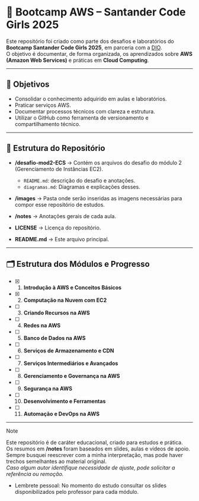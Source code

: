 # 🌸 Bootcamp AWS – Santander Code Girls 2025

Este repositório foi criado como parte dos desafios e laboratórios do **Bootcamp Santander Code Girls 2025**, em parceria com a [DIO](https://www.dio.me/).  
O objetivo é documentar, de forma organizada, os aprendizados sobre **AWS (Amazon Web Services)** e práticas em **Cloud Computing**.

---

## 🎯 Objetivos
- Consolidar o conhecimento adquirido em aulas e laboratórios.  
- Praticar serviços AWS.  
- Documentar processos técnicos com clareza e estrutura.  
- Utilizar o GitHub como ferramenta de versionamento e compartilhamento técnico.  

---

## 📂 Estrutura do Repositório

- **/desafio-mod2-ECS** → Contém os arquivos do desafio do módulo 2 (Gerenciamento de Instâncias EC2).  
  - `README.md`: descrição do desafio e anotações.  
  - `diagramas.md`: Diagramas e explicações desses.  

- **/images** → Pasta onde serão inseridas as imagens necessárias para compor esse repositório de estudos.  

- **/notes** → Anotações gerais de cada aula.  

- **LICENSE** → Licença do repositório.  

- **README.md** → Este arquivo principal.

---

## 🗂️ Estrutura dos Módulos e Progresso

- [x] 1. **Introdução à AWS e Conceitos Básicos**  
- [x] 2. **Computação na Nuvem com EC2**  
- [ ] 3. **Criando Recursos na AWS**  
- [ ] 4. **Redes na AWS**  
- [ ] 5. **Banco de Dados na AWS**  
- [ ] 6. **Serviços de Armazenamento e CDN**  
- [ ] 7. **Serviços Intermediários e Avançados**  
- [ ] 8. **Gerenciamento e Governança na AWS**  
- [ ] 9. **Segurança na AWS**  
- [ ] 10. **Desenvolvimento e Ferramentas**  
- [ ] 11. **Automação e DevOps na AWS**

---

>[!NOTE]  
> Este repositório é de caráter educacional, criado para estudos e prática.  
> Os resumos em **/notes** foram baseados em slides, aulas e vídeos de apoio. Sempre busquei reescrever com a minha  interpretação, mas pode haver trechos semelhantes ao material original.  
> *Caso algum autor identifique necessidade de ajuste, pode solicitar a referência ou remoção.*  

- Lembrete pessoal: No momento do estudo consultar os slides disponibilizados pelo professor para cada módulo.

